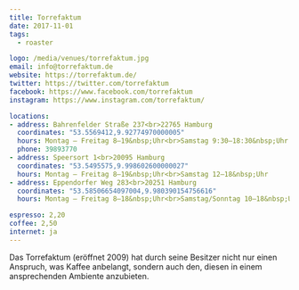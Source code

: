 ```yaml
---
title: Torrefaktum
date: 2017-11-01
tags:
  - roaster

logo: /media/venues/torrefaktum.jpg
email: info@torrefaktum.de
website: https://torrefaktum.de/
twitter: https://twitter.com/torrefaktum
facebook: https://www.facebook.com/torrefaktum
instagram: https://www.instagram.com/torrefaktum/

locations:
- address: Bahrenfelder Straße 237<br>22765 Hamburg
  coordinates: "53.5569412,9.92774970000005"
  hours: Montag – Freitag 8–19&nbsp;Uhr<br>Samstag 9:30–18:30&nbsp;Uhr
  phone: 39893770
- address: Speersort 1<br>20095 Hamburg
  coordinates: "53.5495575,9.998602600000027"
  hours: Montag – Freitag 8–19&nbsp;Uhr<br>Samstag 12–18&nbsp;Uhr
- address: Eppendorfer Weg 283<br>20251 Hamburg
  coordinates: "53.58506654097004,9.980390154756616"
  hours: Montag – Freitag 8–18&nbsp;Uhr<br>Samstag/Sonntag 10–18&nbsp;Uhr

espresso: 2,20
coffee: 2,50
internet: ja
---
```


Das Torrefaktum (eröffnet 2009) hat durch seine Besitzer nicht nur einen Anspruch, was Kaffee anbelangt, sondern auch den, diesen in einem ansprechenden Ambiente anzubieten. 
